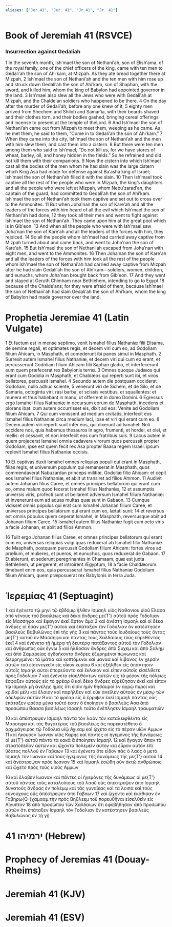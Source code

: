 ```yaml
---
aliases: ["Jer 41", "Jer. 41", "Jr 41", "Jr. 41"]
---
```



# Book of Jeremiah 41 (RSVCE)

### Insurrection against Gedaliah
1 In the seventh month, Ishʹmael the son of Nethaniʹah, son of Elishʹama, of the royal family, one of the chief officers of the king, came with ten men to Gedaliʹah the son of Ahiʹkam, at Mizpah. As they ate bread together there at Mizpah,
2 Ishʹmael the son of Nethaniʹah and the ten men with him rose up and struck down Gedaliʹah the son of Ahiʹkam, son of Shaphan, with the sword, and killed him, whom the king of Babylon had appointed governor in the land.
3 Ishʹmael also slew all the Jews who were with Gedaliʹah at Mizpah, and the Chaldeʹan soldiers who happened to be there.
4 On the day after the murder of Gedaliʹah, before any one knew of it,
5 eighty men arrived from Shechem and Shiloh and Samarʹia, with their beards shaved and their clothes torn, and their bodies gashed, bringing cereal offerings and incense to present at the temple of theLord.
6 And Ishʹmael the son of Nethaniʹah came out from Mizpah to meet them, weeping as he came. As he met them, he said to them, “Come in to Gedaliʹah the son of Ahiʹkam.”
7 When they came into the city, Ishʹmael the son of Nethaniʹah and the men with him slew them, and cast them into a cistern.
8 But there were ten men among them who said to Ishʹmael, “Do not kill us, for we have stores of wheat, barley, oil, and honey hidden in the fields.” So he refrained and did not kill them with their companions.
9 Now the cistern into which Ishʹmael cast all the bodies of the men whom he had slain was the large cistern which King Asa had made for defense against Baʹasha king of Israel; Ishʹmael the son of Nethaniʹah filled it with the slain.
10 Then Ishʹmael took captive all the rest of the people who were in Mizpah, the king’s daughters and all the people who were left at Mizpah, whom Nebuʹzaradʹan, the captain of the guard, had committed to Gedaliʹah the son of Ahiʹkam. Ishʹmael the son of Nethaniʹah took them captive and set out to cross over to the Ammonites.
11 But when Johaʹnan the son of Kareʹah and all the leaders of the forces with him heard of all the evil which Ishʹmael the son of Nethaniʹah had done,
12 they took all their men and went to fight against Ishʹmael the son of Nethaniʹah. They came upon him at the great pool which is in Gibʹeon.
13 And when all the people who were with Ishʹmael saw Johaʹnan the son of Kareʹah and all the leaders of the forces with him, they rejoiced.
14 So all the people whom Ishʹmael had carried away captive from Mizpah turned about and came back, and went to Johaʹnan the son of Kareʹah.
15 But Ishʹmael the son of Nethaniʹah escaped from Johaʹnan with eight men, and went to the Ammonites.
16 Then Johaʹnan the son of Kareʹah and all the leaders of the forces with him took all the rest of the people whom Ishʹmael the son of Nethaniʹah had carried away captive from Mizpah after he had slain Gedaliʹah the son of Ahiʹkam—soldiers, women, children, and eunuchs, whom Johaʹnan brought back from Gibʹeon.
17 And they went and stayed at Geruth Chimham near Bethlehem, intending to go to Egypt
18 because of the Chaldeʹans; for they were afraid of them, because Ishʹmael the son of Nethaniʹah had slain Gedaliʹah the son of Ahiʹkam, whom the king of Babylon had made governor over the land.


# Prophetia Jeremiae 41 (Latin Vulgate)

1 Et factum est in mense septimo, venit Ismahel filius Nathaniæ filii Elisama, de semine regali, et optimates regis, et decem viri cum eo, ad Godoliam filium Ahicam, in Masphath, et comederunt ibi panes simul in Masphath.
2 Surrexit autem Ismahel filius Nathaniæ, et decem viri qui cum eo erant, et percusserunt Godoliam filium Ahicam filii Saphan gladio, et interfecerunt eum quem præfecerat rex Babylonis terræ.
3 Omnes quoque Judæos qui erant cum Godolia in Masphath, et Chaldæos qui reperti sunt ibi, et viros bellatores, percussit Ismahel.
4 Secundo autem die postquam occiderat Godoliam, nullo adhuc sciente,
5 venerunt viri de Sichem, et de Silo, et de Samaria, octoginta viri, rasi barba, et scissis vestibus, et squallentes: et munera et thus habebant in manu, ut offerrent in domo Domini.
6 Egressus ergo Ismahel filius Nathaniæ in occursum eorum de Masphath, incedens et plorans ibat: cum autem occurrisset eis, dixit ad eos: Venite ad Godoliam filium Ahicam.
7 Qui cum venissent ad medium civitatis, interfecit eos Ismahel filius Nathaniæ circa medium laci, ipse et viri qui erant cum eo.
8 Decem autem viri reperti sunt inter eos, qui dixerunt ad Ismahel: Noli occidere nos, quia habemus thesauros in agro, frumenti, et hordei, et olei, et mellis: et cessavit, et non interfecit eos cum fratribus suis.
9 Lacus autem in quem projecerat Ismahel omnia cadavera virorum quos percussit propter Godoliam, ipse est quem fecit rex Asa propter Baasa regem Israël: ipsum replevit Ismahel filius Nathaniæ occisis.

10 Et captivas duxit Ismahel omnes reliquias populi qui erant in Masphath, filias regis, et universum populum qui remanserat in Masphath, quos commendaverat Nabuzardan princeps militiæ, Godoliæ filio Ahicam: et cepit eos Ismahel filius Nathaniæ, et abiit ut transiret ad filios Ammon.
11 Audivit autem Johanan filius Caree, et omnes principes bellatorum qui erant cum eo, omne malum quod fecerat Ismahel filius Nathaniæ,
12 et assumptis universis viris, profecti sunt ut bellarent adversum Ismahel filium Nathaniæ: et invenerunt eum ad aquas multas quæ sunt in Gabaon.
13 Cumque vidisset omnis populus qui erat cum Ismahel Johanan filium Caree, et universos principes bellatorum qui erant cum eo, lætati sunt:
14 et reversus est omnis populus quem ceperat Ismahel, in Masphath, reversusque abiit ad Johanan filium Caree.
15 Ismahel autem filius Nathaniæ fugit cum octo viris a facie Johanan, et abiit ad filios Ammon.

16 Tulit ergo Johanan filius Caree, et omnes principes bellatorum qui erant cum eo, universas reliquias vulgi quas reduxerat ab Ismahel filio Nathaniæ de Masphath, postquam percussit Godoliam filium Ahicam: fortes viros ad prælium, et mulieres, et pueros, et eunuchos, quos reduxerat de Gabaon.
17 Et abierunt, et sederunt peregrinantes in Chamaam, quæ est juxta Bethlehem, ut pergerent, et introirent Ægyptum,
18 a facie Chaldæorum: timebant enim eos, quia percusserat Ismahel filius Nathaniæ Godoliam filium Ahicam, quem præposuerat rex Babylonis in terra Juda.


# Ἱερεμίας 41 (Septuagint)

1 καὶ ἐγένετο τῷ μηνὶ τῷ ἑβδόμῳ ἦλθεν Ισμαηλ υἱὸς Ναθανιου υἱοῦ Ελασα ἀπὸ γένους τοῦ βασιλέως καὶ δέκα ἄνδρες με{T'} αὐτοῦ πρὸς Γοδολιαν εἰς Μασσηφα καὶ ἔφαγον ἐκεῖ ἄρτον ἅμα
2 καὶ ἀνέστη Ισμαηλ καὶ οἱ δέκα ἄνδρες οἳ ἦσαν με{T'} αὐτοῦ καὶ ἐπάταξαν τὸν Γοδολιαν ὃν κατέστησεν βασιλεὺς Βαβυλῶνος ἐπὶ τῆς γῆς
3 καὶ πάντας τοὺς Ιουδαίους τοὺς ὄντας με{T'} αὐτοῦ ἐν Μασσηφα καὶ πάντας τοὺς Χαλδαίους τοὺς εὑρεθέντας ἐκεῖ
4 καὶ ἐγένετο τῇ ἡμέρᾳ τῇ δευτέρᾳ πατάξαντος αὐτοῦ τὸν Γοδολιαν καὶ ἄνθρωπος οὐκ ἔγνω
5 καὶ ἤλθοσαν ἄνδρες ἀπὸ Συχεμ καὶ ἀπὸ Σαλημ καὶ ἀπὸ Σαμαρείας ὀγδοήκοντα ἄνδρες ἐξυρημένοι πώγωνας καὶ διερρηγμένοι τὰ ἱμάτια καὶ κοπτόμενοι καὶ μαναα καὶ λίβανος ἐν χερσὶν αὐτῶν τοῦ εἰσενεγκεῖν εἰς οἶκον κυρίου
6 καὶ ἐξῆλθεν εἰς ἀπάντησιν αὐτοῖς Ισμαηλ αὐτοὶ ἐπορεύοντο καὶ ἔκλαιον καὶ εἶπεν αὐτοῖς εἰσέλθετε πρὸς Γοδολιαν
7 καὶ ἐγένετο εἰσελθόντων αὐτῶν εἰς τὸ μέσον τῆς πόλεως ἔσφαξεν αὐτοὺς εἰς τὸ φρέαρ
8 καὶ δέκα ἄνδρες εὑρέθησαν ἐκεῖ καὶ εἶπαν τῷ Ισμαηλ μὴ ἀνέλῃς ἡμᾶς ὅτι εἰσὶν ἡμῖν θησαυροὶ ἐν ἀγρῷ πυροὶ καὶ κριθαί μέλι καὶ ἔλαιον καὶ παρῆλθεν καὶ οὐκ ἀνεῖλεν αὐτοὺς ἐν μέσῳ τῶν ἀδελφῶν αὐτῶν
9 καὶ τὸ φρέαρ εἰς ὃ ἔρριψεν ἐκεῖ Ισμαηλ πάντας οὓς ἐπάταξεν φρέαρ μέγα τοῦτό ἐστιν ὃ ἐποίησεν ὁ βασιλεὺς Ασα ἀπὸ προσώπου Βαασα βασιλέως Ισραηλ τοῦτο ἐνέπλησεν Ισμαηλ τραυματιῶν

10 καὶ ἀπέστρεψεν Ισμαηλ πάντα τὸν λαὸν τὸν καταλειφθέντα εἰς Μασσηφα καὶ τὰς θυγατέρας τοῦ βασιλέως ἃς παρεκατέθετο ὁ ἀρχιμάγειρος τῷ Γοδολια υἱῷ Αχικαμ καὶ ᾤχετο εἰς τὸ πέραν υἱῶν Αμμων
11 καὶ ἤκουσεν Ιωαναν υἱὸς Καρηε καὶ πάντες οἱ ἡγεμόνες τῆς δυνάμεως οἱ με{T'} αὐτοῦ πάντα τὰ κακά ἃ ἐποίησεν Ισμαηλ
12 καὶ ἤγαγον ἅπαν τὸ στρατόπεδον αὐτῶν καὶ ᾤχοντο πολεμεῖν αὐτὸν καὶ εὗρον αὐτὸν ἐπὶ ὕδατος πολλοῦ ἐν Γαβαων
13 καὶ ἐγένετο ὅτε εἶδον πᾶς ὁ λαὸς ὁ μετὰ Ισμαηλ τὸν Ιωαναν καὶ τοὺς ἡγεμόνας τῆς δυνάμεως τῆς με{T'} αὐτοῦ
14 καὶ ἀνέστρεψαν πρὸς Ιωαναν
15 καὶ Ισμαηλ ἐσώθη σὺν ὀκτὼ ἀνθρώποις καὶ ᾤχετο πρὸς τοὺς υἱοὺς Αμμων

16 καὶ ἔλαβεν Ιωαναν καὶ πάντες οἱ ἡγεμόνες τῆς δυνάμεως οἱ με{T'} αὐτοῦ πάντας τοὺς καταλοίπους τοῦ λαοῦ οὕς ἀπέστρεψεν ἀπὸ Ισμαηλ δυνατοὺς ἄνδρας ἐν πολέμῳ καὶ τὰς γυναῖκας καὶ τὰ λοιπὰ καὶ τοὺς εὐνούχους οὓς ἀπέστρεψεν ἀπὸ Γαβαων
17 καὶ ᾤχοντο καὶ ἐκάθισαν ἐν Γαβηρω{Q-}χαμααμ τὴν πρὸς Βηθλεεμ τοῦ πορευθῆναι εἰσελθεῖν εἰς Αἴγυπτον
18 ἀπὸ προσώπου τῶν Χαλδαίων ὅτι ἐφοβήθησαν ἀπὸ προσώπου αὐτῶν ὅτι ἐπάταξεν Ισμαηλ τὸν Γοδολιαν ὃν κατέστησεν βασιλεὺς Βαβυλῶνος ἐν τῇ γῇ


# 41 ירמיהו (Hebrew)


# Prophecy of Jeremias 41 (Douay-Rheims)


# Jeremiah 41 (KJV)


# Jeremiah 41 (ESV)

